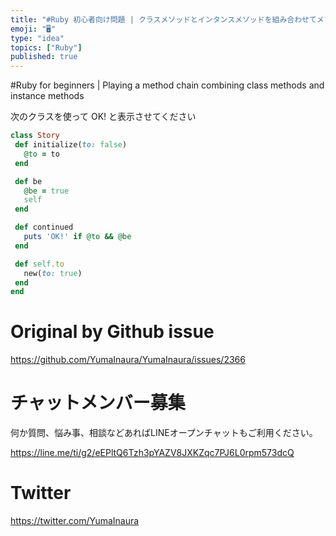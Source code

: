 ```yaml
---
title: "#Ruby 初心者向け問題 | クラスメソッドとインタンスメソッドを組み合わせてメソッドチェーンして遊ぶ"
emoji: "🖥"
type: "idea"
topics: ["Ruby"]
published: true
---
```


#Ruby for beginners | Playing a method chain combining class methods and instance methods


次のクラスを使って OK!  と表示させてください

```rb
class Story
 def initialize(to: false)
   @to = to
 end

 def be
   @be = true
   self
 end

 def continued
   puts 'OK!' if @to && @be
 end

 def self.to
   new(to: true)
 end
end
```



# Original by Github issue

https://github.com/YumaInaura/YumaInaura/issues/2366








<!-- Update From Qiita API -->

# チャットメンバー募集


何か質問、悩み事、相談などあればLINEオープンチャットもご利用ください。

https://line.me/ti/g2/eEPltQ6Tzh3pYAZV8JXKZqc7PJ6L0rpm573dcQ





# Twitter


https://twitter.com/YumaInaura


<!-- Update From Qiita API -->


